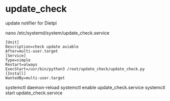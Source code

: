 # update_check
update notifier for Dietpi 

nano /etc/systemd/system/update_check.service

```
[Unit]
Description=check update aviable
After=multi-user.target
[Service]
Type=simple
Restart=always
ExecStart=/usr/bin/python3 /root/update_check/update_check.py
[Install]
WantedBy=multi-user.target
```
systemctl daemon-reload
systemctl enable update_check.service
systemctl start update_check.service

